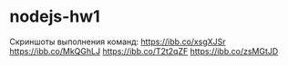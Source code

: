 # nodejs-hw1

Скриншоты выполнения команд:
https://ibb.co/xsgXJSr
https://ibb.co/MkQGhLJ
https://ibb.co/T2t2qZF
https://ibb.co/zsMGtJD
